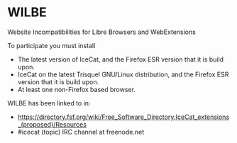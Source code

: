 # WILBE
Website Incompatibilities for Libre Browsers and WebExtensions

To participate you must install
* The latest version of IceCat, and the Firefox ESR version that it is build upon.
* IceCat on the latest Trisquel GNU/Linux distribution, and the Firefox ESR version that it is build upon.
* At least one non-Firefox based browser.


WILBE has been linked to in:
* https://directory.fsf.org/wiki/Free_Software_Directory:IceCat_extensions_(proposed)/Resources
* #icecat (topic) IRC channel at freenode.net
